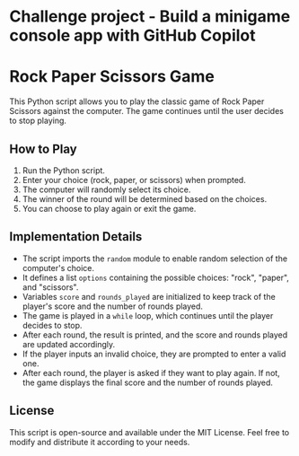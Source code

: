 # Challenge project - Build a minigame console app with GitHub Copilot

# Rock Paper Scissors Game

This Python script allows you to play the classic game of Rock Paper Scissors against the computer. The game continues until the user decides to stop playing.

## How to Play

1. Run the Python script.
2. Enter your choice (rock, paper, or scissors) when prompted.
3. The computer will randomly select its choice.
4. The winner of the round will be determined based on the choices.
5. You can choose to play again or exit the game.

## Implementation Details

- The script imports the `random` module to enable random selection of the computer's choice.
- It defines a list `options` containing the possible choices: "rock", "paper", and "scissors".
- Variables `score` and `rounds_played` are initialized to keep track of the player's score and the number of rounds played.
- The game is played in a `while` loop, which continues until the player decides to stop.
- After each round, the result is printed, and the score and rounds played are updated accordingly.
- If the player inputs an invalid choice, they are prompted to enter a valid one.
- After each round, the player is asked if they want to play again. If not, the game displays the final score and the number of rounds played.

## License

This script is open-source and available under the MIT License. Feel free to modify and distribute it according to your needs.
